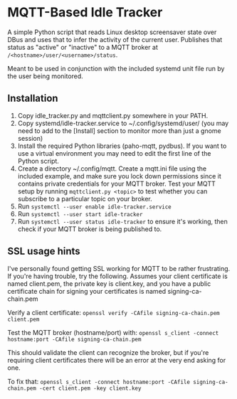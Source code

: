 # MQTT-Based Idle Tracker

A simple Python script that reads Linux desktop screensaver state over
DBus and uses that to infer the activity of the current user. Publishes
that status as "active" or "inactive" to a MQTT broker at
`/<hostname>/user/<username>/status`.

Meant to be used in conjunction with the included systemd unit file run
by the user being monitored.

## Installation

 1. Copy idle_tracker.py and mqttclient.py somewhere in your PATH.
 2. Copy systemd/idle-tracker.service to ~/.config/systemd/user/ (you may need to add to the [Install] section to monitor more than just a gnome session)
 3. Install the required Python libraries (paho-mqtt, pydbus). If you
    want to use a virtual environment you may need to edit the first line
    of the Python script.
 4. Create a directory ~/.config/mqtt. Create a mqtt.ini file using the included example, and make sure you lock down permissions since it contains private credentials for your MQTT broker. Test your MQTT setup by running `mqttclient.py <topic>` to test whether you can subscribe to a particular topic on your broker.
 5. Run `systemctl --user enable idle-tracker.service`
 6. Run `systemctl --user start idle-tracker`
 7. Run `systemctl --user status idle-tracker` to ensure it's working, then check if your MQTT broker is being published to.

## SSL usage hints

I've personally found getting SSL working for MQTT to be rather frustrating. If you're having trouble, try the following. Assumes your
client certificate is named client.pem, the private key is client.key, and you have a public certificate chain for signing your certificates is named signing-ca-chain.pem

Verify a client certificate: `openssl verify -CAfile signing-ca-chain.pem client.pem`

Test the MQTT broker (hostname/port) with: `openssl s_client -connect hostname:port -CAfile signing-ca-chain.pem`

This should validate the client can recognize the broker, but if you're requiring client certificates there will be an error at the very end asking for one.

To fix that: `openssl s_client -connect hostname:port -CAfile signing-ca-chain.pem -cert client.pem -key client.key`
